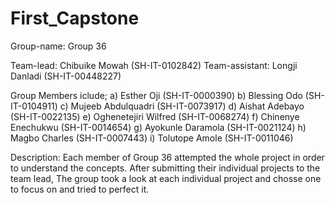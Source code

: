 # First_Capstone

Group-name: Group 36

Team-lead: Chibuike Mowah (SH-IT-0102842)
Team-assistant: Longji Danladi (SH-IT-00448227)

Group Members iclude;
a) Esther Oji (SH-IT-0000390)
b) Blessing Odo (SH-IT-0104911)
c) Mujeeb Abdulquadri (SH-IT-0073917)
d) Aishat Adebayo (SH-IT-0022135)
e) Oghenetejiri Wilfred (SH-IT-0068274)
f) Chinenye Enechukwu (SH-IT-0014654)
g) Ayokunle Daramola (SH-IT-0021124)
h) Magbo Charles (SH-IT-0007443)
i) Tolutope Amole (SH-IT-0011046)

Description: Each member of Group 36 attempted the whole project in order to understand the concepts. After submitting their individual projects to the team lead, The group took a look at each individual project and chosse one to focus on and tried to perfect it.  
